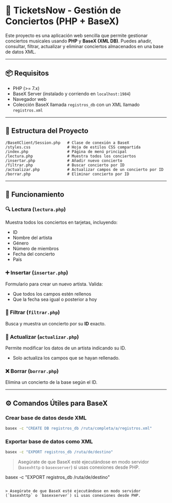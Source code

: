 # 🎤 TicketsNow - Gestión de Conciertos (PHP + BaseX)

Este proyecto es una aplicación web sencilla que permite gestionar conciertos musicales usando **PHP** y **BaseX (XML DB)**. Puedes añadir, consultar, filtrar, actualizar y eliminar conciertos almacenados en una base de datos XML.

---

## 📦 Requisitos

- PHP (>= 7.x)
- BaseX Server (instalado y corriendo en `localhost:1984`)
- Navegador web
- Colección BaseX llamada `registros_db` con un XML llamado `registros.xml`

---

## 📁 Estructura del Proyecto

```
/BaseXClient/Session.php   # Clase de conexión a BaseX
/styles.css                # Hoja de estilos CSS compartida
/index.php                 # Página de menú principal
/lectura.php               # Muestra todos los conciertos
/insertar.php              # Añadir nuevo concierto
/filtrar.php               # Buscar concierto por ID
/actualizar.php            # Actualizar campos de un concierto por ID
/borrar.php                # Eliminar concierto por ID
```

---

## 🧠 Funcionamiento

### 🔍 Lectura (`lectura.php`)
Muestra todos los conciertos en tarjetas, incluyendo:
- ID
- Nombre del artista
- Género
- Número de miembros
- Fecha del concierto
- País

### ➕ Insertar (`insertar.php`)
Formulario para crear un nuevo artista. Valida:
- Que todos los campos estén rellenos
- Que la fecha sea igual o posterior a hoy

### 🔎 Filtrar (`filtrar.php`)
Busca y muestra un concierto por su **ID** exacto.

### 📝 Actualizar (`actualizar.php`)
Permite modificar los datos de un artista indicando su ID.  
- Solo actualiza los campos que se hayan rellenado.

### ❌ Borrar (`borrar.php`)
Elimina un concierto de la base según el ID.

---

## ⚙️ Comandos Útiles para BaseX

### Crear base de datos desde XML
```bash
basex -c "CREATE DB registros_db /ruta/completa/a/registros.xml"
```

### Exportar base de datos como XML
```bash
basex -c "EXPORT registros_db /ruta/de/destino"
```

> Asegúrate de que BaseX esté ejecutándose en modo servidor (`basexhttp` o `basexserver`) si usas conexiones desde PHP.

basex -c "EXPORT registros_db /ruta/de/destino"
```

> Asegúrate de que BaseX esté ejecutándose en modo servidor (`basexhttp` o `basexserver`) si usas conexiones desde PHP.

